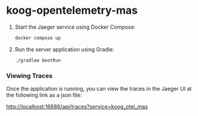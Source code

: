 # koog-opentelemetry-mas

1. Start the Jaeger service using Docker Compose:
   ```bash
   docker compose up
   ```

2. Run the server application using Gradle:
   ```bash
   ./gradlew bootRun
   ```

### Viewing Traces

Once the application is running, you can view the traces in the Jaeger UI at 
the following link as a json file:

[http://localhost:16686/api/traces?service=koog_otel_mas](http://localhost:16686/api/traces?service=koog_otel_mas)
